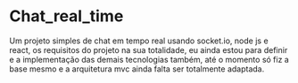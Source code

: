 # Chat_real_time
Um projeto simples de chat em tempo real usando socket.io, node js e react, os requisitos do projeto na sua totalidade, eu ainda estou para definir e a implementação das demais tecnologias também, até o momento só fiz a base mesmo e a arquitetura mvc ainda falta ser totalmente adaptada.
